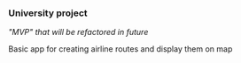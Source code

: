 ### University project
*"MVP" that will be refactored in future*

Basic app for creating airline routes and display them on map
